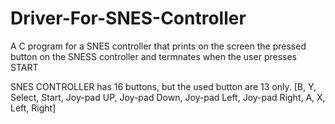 # Driver-For-SNES-Controller

A C program for a SNES controller that prints on the screen the pressed
 button on the SNESS controller and termnates when the user presses START

SNES CONTROLLER has 16 buttons, but the used button are 13 only.
 [B, Y, Select, Start, Joy-pad UP, Joy-pad Down, Joy-pad Left, Joy-pad
	 Right, A, X, Left, Right]
